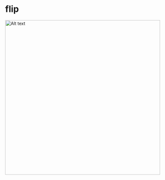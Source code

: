 # flip

<img src="https://tapemachinesarerolling.wordpress.com/wp-content/uploads/2019/07/ss14_photo_281xx.jpg" alt="Alt text" width="500"/>

